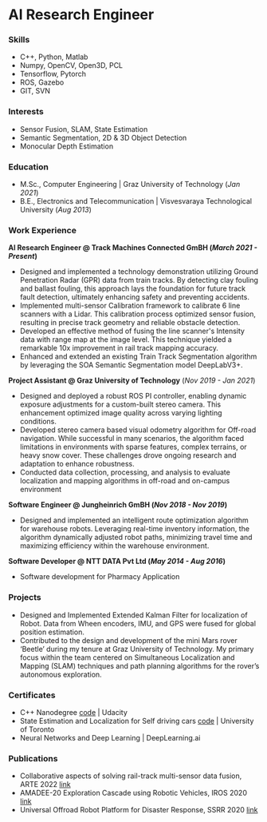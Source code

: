 # AI Research Engineer
### Skills
- C++, Python, Matlab
- Numpy, OpenCV, Open3D, PCL
- Tensorflow, Pytorch
- ROS, Gazebo
- GIT, SVN

### Interests
- Sensor Fusion, SLAM, State Estimation
- Semantic Segmentation, 2D & 3D Object Detection
- Monocular Depth Estimation

### Education
- M.Sc., Computer Engineering | Graz University of Technology  (_Jan 2021_)
- B.E., Electronics and Telecommunication | Visvesvaraya Technological University (_Aug 2013_) 

### Work Experience
**AI Research Engineer @ Track Machines Connected GmBH (_March 2021 - Present_)**
- Designed and implemented a technology demonstration utilizing Ground Penetration Radar (GPR) data from train tracks. By detecting clay fouling and ballast fouling, this approach lays the foundation for future track fault detection, ultimately enhancing safety and preventing accidents.
- Implemented multi-sensor Calibration framework to calibrate 6 line scanners with a Lidar. This calibration process optimized sensor fusion, resulting in precise track geometry and reliable obstacle detection.
- Developed an effective method of fusing the line scanner's Intensity data with range map at the image level. This technique yielded a remarkable 10x improvement in rail track mapping accuracy.
- Enhanced and extended an existing Train Track Segmentation algorithm by leveraging the SOA Semantic Segmentation model DeepLabV3+.

**Project Assistant @ Graz University of Technology** (_Nov 2019 - Jan 2021_)
- Designed and deployed a robust ROS PI controller, enabling dynamic exposure adjustments for a custom-built stereo camera. This enhancement optimized image quality across varying lighting conditions. 
- Developed stereo camera based visual odometry algorithm for Off-road navigation. While successful in many scenarios, the algorithm faced limitations in environments with sparse features, complex terrains, or heavy snow cover. These challenges drove ongoing research and adaptation to enhance robustness.
- Conducted data collection, processing, and analysis to evaluate localization and mapping algorithms in off-road and on-campus environment

**Software Engineer @ Jungheinrich GmBH (_Nov 2018 - Nov 2019_)**
- Designed and implemented an intelligent route optimization algorithm for warehouse robots. Leveraging real-time inventory information, the algorithm dynamically adjusted robot paths, minimizing travel time and maximizing efficiency within the warehouse environment.

**Software Developer @ NTT DATA Pvt Ltd (_May 2014 - Aug 2016_)**
- Software development for Pharmacy Application

### Projects
- Designed and Implemented Extended Kalman Filter for localization of Robot. Data from Wheen encoders, IMU, and GPS were fused for global position estimation.
- Contributed to the design and development of the mini Mars rover ‘Beetle’ during my tenure at Graz University of Technology. My primary focus within the team centered on Simultaneous Localization and Mapping (SLAM) techniques and path planning algorithms for the rover’s autonomous exploration.

### Certificates
- C++ Nanodegree [code](https://github.com/keerthidatta/cpp) | Udacity
- State Estimation and Localization for Self driving cars [code](https://github.com/keerthidatta/state_estimation) | University of Toronto
- Neural Networks and Deep Learning | DeepLearning.ai

### Publications
- Collaborative aspects of solving rail-track multi-sensor data fusion, ARTE 2022 [link](https://link.springer.com/chapter/10.1007/978-3-031-14343-4_7)
- AMADEE-20 Exploration Cascade using Robotic Vehicles, IROS 2020 [link](https://www.research-collection.ethz.ch/bitstream/handle/20.500.11850/450117/amadee2020planrobo.pdf?sequence=1&isAllowed=y)
- Universal Offroad Robot Platform for Disaster Response, SSRR 2020 [link](https://www.researchgate.net/publication/354699567_Universal_Offroad_Robot_Platform_for_Disaster_Response)
